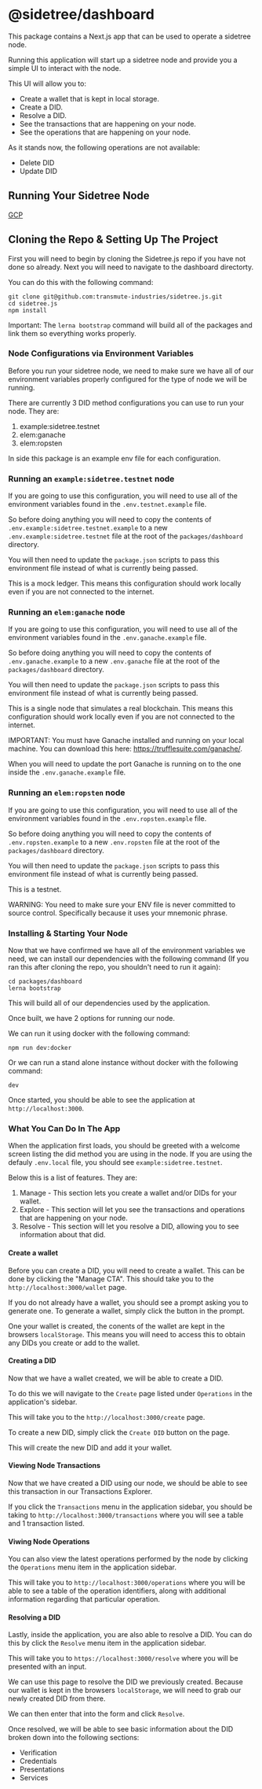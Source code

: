 # @sidetree/dashboard

This package contains a Next.js app that can be used to operate a sidetree node.

Running this application will start up a sidetree node and provide you a simple UI to interact with the node.

This UI will allow you to:

- Create a wallet that is kept in local storage.
- Create a DID.
- Resolve a DID.
- See the transactions that are happening on your node.
- See the operations that are happening on your node.

As it stands now, the following operations are not available:

- Delete DID
- Update DID

## Running Your Sidetree Node

[GCP](docs/deploy-to-gcp.md)

## Cloning the Repo & Setting Up The Project

First you will need to begin by cloning the Sidetree.js repo if you have not done so already. Next you will need to navigate to the dashboard directorty.

You can do this with the following command:

```
git clone git@github.com:transmute-industries/sidetree.js.git
cd sidetree.js
npm install
```

Important: The `lerna bootstrap` command will build all of the packages and link them so everything works properly.

### Node Configurations via Environment Variables

Before you run your sidetree node, we need to make sure we have all of our environment variables properly configured for the type of node we will be running.

There are currently 3 DID method configurations you can use to run your node. They are:

1. example:sidetree.testnet
2. elem:ganache
3. elem:ropsten

In side this package is an example env file for each configuration.

### Running an `example:sidetree.testnet` node

If you are going to use this configuration, you will need to use all of the environment variables found in the `.env.testnet.example` file.

So before doing anything you will need to copy the contents of `.env.example:sidetree.testnet.example` to a new `.env.example:sidetree.testnet` file at the root of the `packages/dashboard` directory.

You will then need to update the `package.json` scripts to pass this environment file instead of what is currently being passed.

This is a mock ledger. This means this configuration should work locally even if you are not connected to the internet.

### Running an `elem:ganache` node

If you are going to use this configuration, you will need to use all of the environment variables found in the `.env.ganache.example` file.

So before doing anything you will need to copy the contents of `.env.ganache.example` to a new `.env.ganache` file at the root of the `packages/dashboard` directory.

You will then need to update the `package.json` scripts to pass this environment file instead of what is currently being passed.

This is a single node that simulates a real blockchain. This means this configuration should work locally even if you are not connected to the internet.

IMPORTANT: You must have Ganache installed and running on your local machine. You can download this here: https://trufflesuite.com/ganache/.

When you will need to update the port Ganache is running on to the one inside the `.env.ganache.example` file.

### Running an `elem:ropsten` node

If you are going to use this configuration, you will need to use all of the environment variables found in the `.env.ropsten.example` file.

So before doing anything you will need to copy the contents of `.env.ropsten.example` to a new `.env.ropsten` file at the root of the `packages/dashboard` directory.

You will then need to update the `package.json` scripts to pass this environment file instead of what is currently being passed.

This is a testnet.

WARNING: You need to make sure your ENV file is never committed to source control. Specifically because it uses your mnemonic phrase.

### Installing & Starting Your Node

Now that we have confirmed we have all of the environment variables we need, we can install our dependencies with the following command (If you ran this after cloning the repo, you shouldn't need to run it again):

```
cd packages/dashboard
lerna bootstrap
```

This will build all of our dependencies used by the application.

Once built, we have 2 options for running our node.

We can run it using docker with the following command:

```
npm run dev:docker
```

Or we can run a stand alone instance without docker with the following command:

```
dev
```

Once started, you should be able to see the application at `http://localhost:3000`.

### What You Can Do In The App

When the application first loads, you should be greeted with a welcome screen listing the did method you are using in the node. If you are using the defauly `.env.local` file, you should see `example:sidetree.testnet`.

Below this is a list of features. They are:

1. Manage - This section lets you create a wallet and/or DIDs for your wallet.
2. Explore - This section will let you see the transactions and operations that are happening on your node.
3. Resolve - This section will let you resolve a DID, allowing you to see information about that did.

#### Create a wallet

Before you can create a DID, you will need to create a wallet. This can be done by clicking the "Manage CTA". This should take you to the `http://localhost:3000/wallet` page.

If you do not already have a wallet, you should see a prompt asking you to generate one. To generate a wallet, simply click the button in the prompt.

One your wallet is created, the conents of the wallet are kept in the browsers `localStorage`. This means you will need to access this to obtain any DIDs you create or add to the wallet.

#### Creating a DID

Now that we have a wallet created, we will be able to create a DID.

To do this we will navigate to the `Create` page listed under `Operations` in the application's sidebar.

This will take you to the `http://localhost:3000/create` page.

To create a new DID, simply click the `Create DID` button on the page.

This will create the new DID and add it your wallet.

#### Viewing Node Transactions

Now that we have created a DID using our node, we should be able to see this transaction in our Transactions Explorer.

If you click the `Transactions` menu in the application sidebar, you should be taking to `http://localhost:3000/transactions` where you will see a table and 1 transaction listed.

#### Viwing Node Operations

You can also view the latest operations performed by the node by clicking the `Operations` menu item in the application sidebar.

This will take you to `http://localhost:3000/operations` where you will be able to see a table of the operation identifiers, along with additional information regarding that particular operation.

#### Resolving a DID

Lastly, inside the application, you are also able to resolve a DID. You can do this by click the `Resolve` menu item in the application sidebar.

This will take you to `https://localhost:3000/resolve` where you will be presented with an input.

We can use this page to resolve the DID we previously created. Because our wallet is kept in the browsers `localStorage`, we will need to grab our newly created DID from there.

We can then enter that into the form and click `Resolve`.

Once resolved, we will be able to see basic information about the DID broken down into the following sections:

- Verification
- Credentials
- Presentations
- Services
